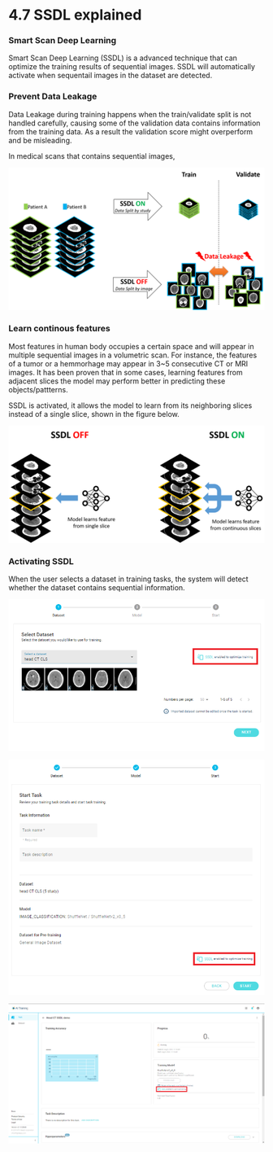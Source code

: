 # 4.7 SSDL explained

### Smart Scan Deep Learning

Smart Scan Deep Learning (SSDL) is a advanced technique that can optimize the training results of sequential images. SSDL will automatically activate when sequentail images in the dataset are detected.&#x20;

### Prevent Data Leakage

Data Leakage during training happens when the train/validate split is not handled carefully, causing some of the validation data contains information from the training data. As a result the validation score might overperform and be misleading.

In medical scans that contains sequential images,&#x20;

![](../.gitbook/assets/con-4-7-4.png)

### Learn continous features

Most features in human body occupies a certain space and will appear in multiple sequential images in a volumetric scan. For instance, the features of a tumor or a hemmorhage may appear in 3\~5 consecutive CT or MRI images. It has been proven that in some cases, learning features from adjacent slices the model may perform better in predicting these objects/pattterns.

SSDL is activated, it allows the model to learn from its neighboring slices instead of a single slice, shown in the figure below.

![](../.gitbook/assets/con-4-7-5.png)



### Activating SSDL

When the user selects a dataset in training tasks, the system will detect whether the dataset contains sequential information.&#x20;

![](../.gitbook/assets/con-4-7-1.png)

![](../.gitbook/assets/con-4-7-2.png)

![](../.gitbook/assets/con-4-7-3.png)











